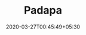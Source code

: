 ---
title: "Padapa"
image: /images/clients/logo-pad.png
tags: ["clients"]
date: 2020-03-27T00:45:49+05:30
draft: false
---